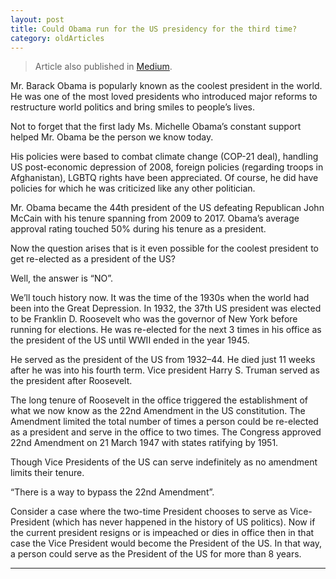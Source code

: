 ```yaml
---
layout: post 
title: Could Obama run for the US presidency for the third time?
category: oldArticles
---
```


> Article also published in [Medium](https://surajsv.medium.com/).

Mr. Barack Obama is popularly known as the coolest president in the world. He was one of the most loved presidents who introduced major reforms to restructure world politics and bring smiles to people’s lives.

Not to forget that the first lady Ms. Michelle Obama’s constant support helped Mr. Obama be the person we know today.

His policies were based to combat climate change (COP-21 deal), handling US post-economic depression of 2008, foreign policies (regarding troops in Afghanistan), LGBTQ rights have been appreciated. Of course, he did have policies for which he was criticized like any other politician.

Mr. Obama became the 44th president of the US defeating Republican John McCain with his tenure spanning from 2009 to 2017. Obama’s average approval rating touched 50% during his tenure as a president.

Now the question arises that is it even possible for the coolest president to get re-elected as a president of the US?

Well, the answer is “NO”.

We’ll touch history now. It was the time of the 1930s when the world had been into the Great Depression. In 1932, the 37th US president was elected to be Franklin D. Roosevelt who was the governor of New York before running for elections. He was re-elected for the next 3 times in his office as the president of the US until WWII ended in the year 1945.

He served as the president of the US from 1932–44. He died just 11 weeks after he was into his fourth term. Vice president Harry S. Truman served as the president after Roosevelt.

The long tenure of Roosevelt in the office triggered the establishment of what we now know as the 22nd Amendment in the US constitution. The Amendment limited the total number of times a person could be re-elected as a president and serve in the office to two times. The Congress approved 22nd Amendment on 21 March 1947 with states ratifying by 1951.

Though Vice Presidents of the US can serve indefinitely as no amendment limits their tenure.

“There is a way to bypass the 22nd Amendment”.

Consider a case where the two-time President chooses to serve as Vice-President (which has never happened in the history of US politics). Now if the current president resigns or is impeached or dies in office then in that case the Vice President would become the President of the US. In that way, a person could serve as the President of the US for more than 8 years.

----------------
